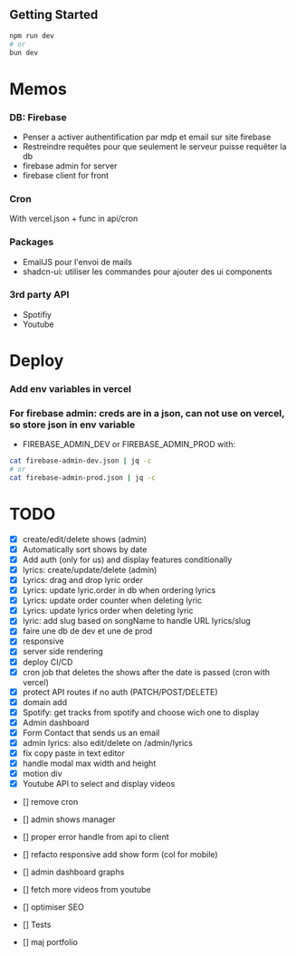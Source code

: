 ## Getting Started
```bash
npm run dev
# or
bun dev
```

# Memos

### DB: Firebase
- Penser a activer authentification par mdp et email sur site firebase
- Restreindre requêtes pour que seulement le serveur puisse requêter la db
- firebase admin for server
- firebase client for front

### Cron
With vercel.json + func in api/cron

### Packages
- EmailJS pour l'envoi de mails
- shadcn-ui: utiliser les commandes pour ajouter des ui components

### 3rd party API
- Spotifiy
- Youtube


# Deploy

### Add env variables in vercel

### For firebase admin: creds are in a json, can not use on vercel, so store json in env variable

- FIREBASE_ADMIN_DEV or FIREBASE_ADMIN_PROD with:
```bash
cat firebase-admin-dev.json | jq -c
# or
cat firebase-admin-prod.json | jq -c
```

# TODO
- [x] create/edit/delete shows (admin)
- [x] Automatically sort shows by date
- [x] Add auth (only for us) and display features conditionally
- [x] lyrics: create/update/delete (admin)
- [x] Lyrics: drag and drop lyric order
- [x] Lyrics: update lyric.order in db when ordering lyrics
- [x] Lyrics: update order counter when deleting lyric
- [x] Lyrics: update lyrics order when deleting lyric
- [x] lyric: add slug based on songName to handle URL lyrics/slug
- [x] faire une db de dev et une de prod
- [x] responsive
- [x] server side rendering
- [x] deploy CI/CD
- [x] cron job that deletes the shows after the date is passed (cron with vercel)
- [x] protect API routes if no auth (PATCH/POST/DELETE)
- [x] domain add
- [x] Spotify: get tracks from spotify and choose wich one to display
- [x] Admin dashboard
- [x] Form Contact that sends us an email
- [x] admin lyrics: also edit/delete on /admin/lyrics
- [x] fix copy paste in text editor
- [x] handle modal max width and height
- [x] motion div
- [x] Youtube API to select and display videos

- [] remove cron
- [] admin shows manager
- [] proper error handle from api to client

- [] refacto responsive add show form (col for mobile)
- [] admin dashboard graphs

- [] fetch more videos from youtube
- [] optimiser SEO
- [] Tests
- [] maj portfolio

